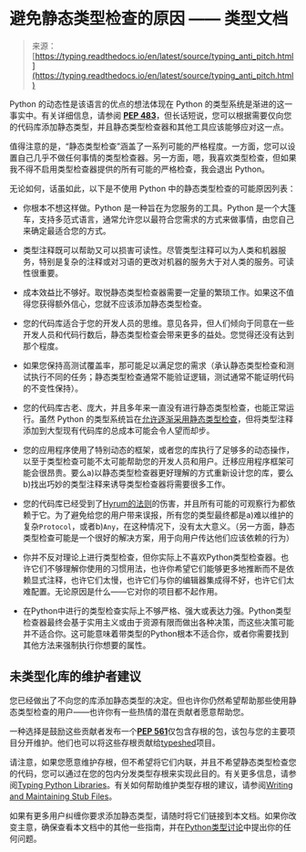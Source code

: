 <!--yml

category: 未分类

date: 2024-05-27 15:17:36

-->

# 避免静态类型检查的原因 —— 类型文档

> 来源：[https://typing.readthedocs.io/en/latest/source/typing_anti_pitch.html](https://typing.readthedocs.io/en/latest/source/typing_anti_pitch.html)

Python 的动态性是该语言的优点的想法体现在 Python 的类型系统是渐进的这一事实中。有关详细信息，请参阅 [**PEP 483**](https://peps.python.org/pep-0483/)，但长话短说，您可以根据需要仅向您的代码库添加静态类型，并且静态类型检查器和其他工具应该能够应对这一点。

值得注意的是，“静态类型检查”涵盖了一系列可能的严格程度。一方面，您可以设置自己几乎不做任何事情的类型检查器。另一方面，嗯，我喜欢类型检查，但如果我不得不启用类型检查器提供的所有可能的严格检查，我会退出 Python。

无论如何，话虽如此，以下是不使用 Python 中的静态类型检查的可能原因列表：

+   你根本不想这样做。Python 是一种旨在为您服务的工具。Python 是一个大篷车，支持多范式语言，通常允许您以最符合您需求的方式来做事情，由您自己来确定最适合您的方式。

+   类型注释既可以帮助又可以损害可读性。尽管类型注释可以为人类和机器服务，特别是复杂的注释或对习语的更改对机器的服务大于对人类的服务。可读性很重要。

+   成本效益比不够好。取悦静态类型检查器需要一定量的繁琐工作。如果这不值得您获得额外信心，您就不应该添加静态类型检查。

+   您的代码库适合于您的开发人员的思维。意见各异，但人们倾向于同意在一些开发人员和代码行数后，静态类型检查会带来更多的益处。您觉得还没有达到那个程度。

+   如果您保持高测试覆盖率，那可能足以满足您的需求（承认静态类型检查和测试执行不同的任务；静态类型检查通常不能验证逻辑，测试通常不能证明代码的不变性保持）。

+   您的代码库古老、庞大，并且多年来一直没有进行静态类型检查，也能正常运行。虽然 Python 的类型系统旨在[允许逐渐采用静态类型检查](https://mypy.readthedocs.io/en/stable/existing_code.html)，但将类型注释添加到大型现有代码库的总成本可能会令人望而却步。

+   您的应用程序使用了特别动态的框架，或者您的库执行了足够多的动态操作，以至于类型检查可能不太可能帮助您的开发人员和用户。迁移应用程序框架可能会很昂贵。要么a)以静态类型检查器更好理解的方式重新设计您的库，要么b)找出巧妙的类型注释来诱导类型检查器将需要很多工作。

+   您的代码库已经受到了[Hyrum的法则](https://www.hyrumslaw.com/)的伤害，并且所有可能的可观察行为都依赖于它。为了避免给您的用户带来误报，所有您的类型最终都是a)难以维护的复杂`Protocol`，或者b)`Any`，在这种情况下，没有太大意义。（另一方面，静态类型检查可能是一个很好的解决方案，用于向用户传达他们应该依赖的行为）

+   你并不反对理论上进行类型检查，但你实际上不喜欢Python类型检查器。也许它们不够理解你使用的习惯用法，也许你希望它们能够更多地推断而不是依赖显式注释，也许它们太慢，也许它们与你的编辑器集成得不好，也许它们太难配置。无论原因是什么——它对你的项目都不起作用。

+   在Python中进行的类型检查实际上不够严格、强大或表达力强。Python类型检查器最终会基于实用主义或由于资源有限而做出各种决策，而这些决策可能并不适合你。这可能意味着带类型的Python根本不适合你，或者你需要找到其他方法来强制执行你想要的属性。

## 未类型化库的维护者建议

您已经做出了不向您的库添加静态类型的决定。但也许你仍然希望帮助那些使用静态类型检查的用户——也许你有一些热情的潜在贡献者愿意帮助您。

一种选择是鼓励这些贡献者发布一个[**PEP 561**](https://peps.python.org/pep-0561/)仅包含存根的包，该包与您的主要项目分开维护。他们也可以将这些存根贡献给[typeshed](https://github.com/python/typeshed)项目。

请注意，如果您愿意维护存根，但不希望将它们内联，并且不希望静态类型检查您的代码，您可以通过在您的包内分发类型存根来实现此目的。有关更多信息，请参阅[Typing Python Libraries](libraries.html#libraries)。有关如何帮助维护类型存根的建议，请参阅[Writing and Maintaining Stub Files](writing_stubs.html#writing-stubs)。

如果有更多用户纠缠你要求添加静态类型，请随时将它们链接到本文档。如果你改变主意，确保查看本文档中的其他一些指南，并在[Python类型讨论](https://github.com/python/typing/discussions)中提出你的任何问题。
